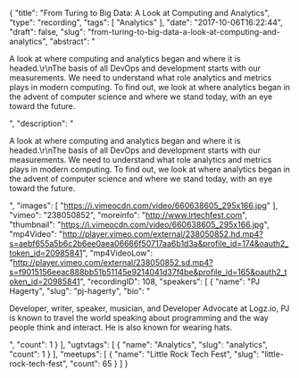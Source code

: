 {
  "title": "From Turing to Big Data: A Look at Computing and Analytics",
  "type": "recording",
  "tags": [
    "Analytics"
  ],
  "date": "2017-10-06T16:22:44",
  "draft": false,
  "slug": "from-turing-to-big-data-a-look-at-computing-and-analytics",
  "abstract": "<p>A look at where computing and analytics began and where it is headed.\r\nThe basis of all DevOps and development starts with our measurements. We need to understand what role analytics and metrics plays in modern computing. To find out, we look at where analytics began in the advent of computer science and where we stand today, with an eye toward the future.</p>",
  "description": "<p>A look at where computing and analytics began and where it is headed.\r\nThe basis of all DevOps and development starts with our measurements. We need to understand what role analytics and metrics plays in modern computing. To find out, we look at where analytics began in the advent of computer science and where we stand today, with an eye toward the future.</p>",
  "images": [
    "https://i.vimeocdn.com/video/660638605_295x166.jpg"
  ],
  "vimeo": "238050852",
  "moreinfo": "http://www.lrtechfest.com",
  "thumbnail": "https://i.vimeocdn.com/video/660638605_295x166.jpg",
  "mp4Video": "http://player.vimeo.com/external/238050852.hd.mp4?s=aebf655a5b6c2b6ee0aea06666f50717aa6b1d3a&profile_id=174&oauth2_token_id=20985841",
  "mp4VideoLow": "http://player.vimeo.com/external/238050852.sd.mp4?s=f9015156eeac888bb51b51145e9214041d37f4be&profile_id=165&oauth2_token_id=20985841",
  "recordingID": 108,
  "speakers": [
    {
      "name": "PJ Hagerty",
      "slug": "pj-hagerty",
      "bio": "<p>Developer, writer, speaker, musician, and Developer Advocate at Logz.io, PJ is known to travel the world speaking about programming and the way people think and interact. He is also known for wearing hats.</p>",
      "count": 1
    }
  ],
  "ugtvtags": [
    {
      "name": "Analytics",
      "slug": "analytics",
      "count": 1
    }
  ],
  "meetups": [
    {
      "name": "Little Rock Tech Fest",
      "slug": "little-rock-tech-fest",
      "count": 65
    }
  ]
}